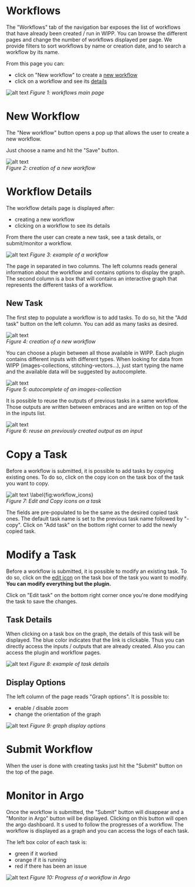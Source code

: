# Workflows

The "Workflows" tab of the navigation bar exposes the list of workflows that have already been created / run in WIPP.
You can browse the different pages and change the number of workflows displayed per page. 
We provide filters to sort workflows by name or creation date, and to search a workflow by its name.

From this page you can:
* click on "New workflow" to create a [new workflow](#new-workflow)
* click on a workflow and see its [details](#workflow-details)

![alt text](workflow_list.png)
*Figure 1: workflows main page*

# New Workflow

The "New workflow" button opens a pop up that allows the user to create a new workflow.

Just choose a name and hit the "Save" button.

![alt text](new_workflow.png)  
*Figure 2: creation of a new workflow*


# Workflow Details

The workflow details page is displayed after:
* creating a new workflow
* clicking on a workflow to see its details

From there the user can create a new task, see a task details, or submit/monitor a workflow.

![alt text](workflow_detail.png)
*Figure 3: example of a workflow*

The page in separated in two columns. The left columns reads general information about the workflow and contains options to display the graph.
The second column is a box that will contains an interactive graph that represents the different tasks of a workflow.


## New Task
The first step to populate a workflow is to add tasks. To do so, hit the "Add task" button on the left column.
You can add as many tasks as desired.

![alt text](new_task_plugin.png)  
*Figure 4: creation of a new workflow*

You can choose a plugin between all those available in WIPP. 
Each plugin contains different inputs with different types. 
When looking for data from WIPP (images-collections, stitching-vectors...), just start typing the name and the available data will be suggested by autocomplete. 

![alt text](new_task_autocomplete.png)  
*Figure 5: autocomplete of an images-collection*

It is possible to reuse the outputs of previous tasks in a same workflow. Those outputs are written between embraces and are written on top of the in the inputs list.

![alt text](workflow_reuse_outputs.png)  
*Figure 6: reuse an previously created output as an input*


# Copy a Task
Before a workflow is submitted, it is possible to add tasks by copying existing ones.
To do so, click on the copy icon on the task box of the task you want to copy.

![alt text \label{fig:workflow_icons}](workflow_task_icons.png)  
*Figure 7: Edit and Copy icons on a task*

The fields are pre-populated to be the same as the desired copied task ones.
The default task name is set to the previous task name followed by "-copy". 
Click on "Add task" on the bottom right corner to add the newly copied task.


# Modify a Task
Before a workflow is submitted, it is possible to modify an existing task.
To do so, click on the [edit icon](#copy-a-task) on the task box of the task you want to modify. 
**You can modify everything but the plugin.**

Click on "Edit task" on the bottom right corner once you're done modifying the task to save the changes.


## Task Details
When clicking on a task box on the graph, the details of this task will be displayed.
The blue color indicates that the link is clickable. Thus you can directly access the inputs / outputs that are already created.
Also you can access the plugin and workflow pages. 

![alt text](task_details.png)
*Figure 8: example of task details*

## Display Options

The left column of the page reads "Graph options". It is possible to: 
* enable / disable zoom
* change the orientation of the graph

![alt text](display_options.png)
*Figure 9: graph display options*


# Submit Workflow

When the user is done with creating tasks just hit the "Submit" button on the top of the page.

# Monitor in Argo

Once the workflow is submitted, the "Submit" button will disappear and a "Monitor in Argo" button will be displayed.
Clicking on this button will open the argo dashboard. It s used to follow the progresses of a workflow. 
The workflow is displayed as a graph and you can access the logs of each task.

The left box color of each task is: 
* green if it worked
* orange if it is running
* red if there has been an issue


![alt text](argo.png)
*Figure 10: Progress of a workflow in Argo*